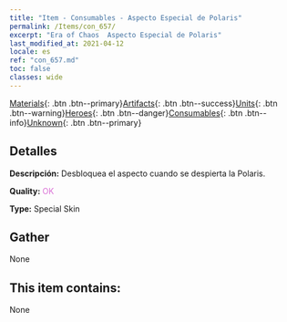 ```yaml
---
title: "Item - Consumables - Aspecto Especial de Polaris"
permalink: /Items/con_657/
excerpt: "Era of Chaos  Aspecto Especial de Polaris"
last_modified_at: 2021-04-12
locale: es
ref: "con_657.md"
toc: false
classes: wide
---
```

 [Materials](/es/Items/){: .btn .btn--primary}[Artifacts](/es/Items/Artifacts/){: .btn .btn--success}[Units](/es/Items/Units/){: .btn .btn--warning}[Heroes](/es/Items/Heroes/){: .btn .btn--danger}[Consumables](/es/Items/Consumables/){: .btn .btn--info}[Unknown](/es/Items/Unknown/){: .btn .btn--primary}

## Detalles
 **Descripción:** Desbloquea el aspecto cuando se despierta la Polaris.

 **Quality:** <span style="color: #DA70D6">OK</span>

 **Type:** Special Skin

## Gather

  None

## This item contains:

  None

